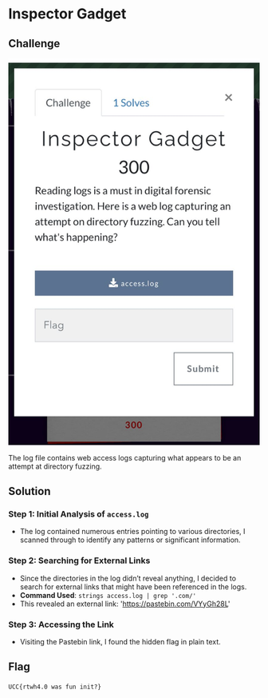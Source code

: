 # Inspector Gadget

## Challenge

<p align= "center">
  <img src = "https://github.com/batricha/CTF-Writeups/blob/main/RTWH4.0/Forensics/Inspector%20Gadget/inspector1.jpeg" alt="Challenge Image">
</p>

The log file contains web access logs capturing what appears to be an attempt at directory fuzzing.

## Solution
### Step 1: Initial Analysis of `access.log`
- The log contained numerous entries pointing to various directories, I scanned through to identify any patterns or significant information.


### Step 2: Searching for External Links
- Since the directories in the log didn’t reveal anything, I decided to search for external links that might have been referenced in the logs.
- **Command Used**: `strings access.log | grep '.com/'`
- This revealed an external link: 'https://pastebin.com/VYyGh28L'

### Step 3: Accessing the Link
- Visiting the Pastebin link, I found the hidden flag in plain text.


## Flag
`UCC{rtwh4.0 was fun init?}`  
